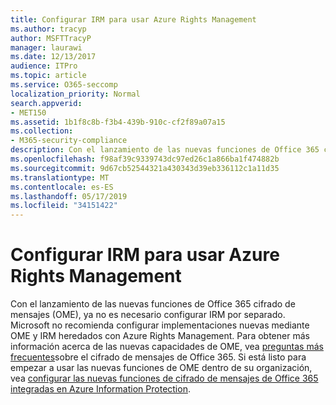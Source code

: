 ```yaml
---
title: Configurar IRM para usar Azure Rights Management
ms.author: tracyp
author: MSFTTracyP
manager: laurawi
ms.date: 12/13/2017
audience: ITPro
ms.topic: article
ms.service: O365-seccomp
localization_priority: Normal
search.appverid:
- MET150
ms.assetid: 1b1f8c8b-f3b4-439b-910c-cf2f89a07a15
ms.collection:
- M365-security-compliance
description: Con el lanzamiento de las nuevas funciones de Office 365 cifrado de mensajes (OME), ya no es necesario configurar IRM por separado. Microsoft no recomienda configurar implementaciones nuevas mediante OME y IRM heredados con Azure Rights Management. Para obtener más información acerca de las nuevas capacidades de OME, vea preguntas más frecuentes sobre el cifrado de mensajes de Office 365. Si está listo para empezar a usar las nuevas funciones de OME dentro de su organización, vea configurar las nuevas funciones de cifrado de mensajes de Office 365 integradas en Azure Information Protection.
ms.openlocfilehash: f98af39c9339743dc97ed26c1a866ba1f474882b
ms.sourcegitcommit: 9d67cb52544321a430343d39eb336112c1a11d35
ms.translationtype: MT
ms.contentlocale: es-ES
ms.lasthandoff: 05/17/2019
ms.locfileid: "34151422"
---
```

# <a name="configure-irm-to-use-azure-rights-management"></a>Configurar IRM para usar Azure Rights Management

Con el lanzamiento de las nuevas funciones de Office 365 cifrado de mensajes (OME), ya no es necesario configurar IRM por separado. Microsoft no recomienda configurar implementaciones nuevas mediante OME y IRM heredados con Azure Rights Management. Para obtener más información acerca de las nuevas capacidades de OME, vea [preguntas más frecuentes](https://support.office.com/article/0432dce9-d9b6-4e73-8a13-4a932eb0081e)sobre el cifrado de mensajes de Office 365. Si está listo para empezar a usar las nuevas funciones de OME dentro de su organización, vea [configurar las nuevas funciones de cifrado de mensajes de Office 365 integradas en Azure Information Protection](https://support.office.com/article/7ff0c040-b25c-4378-9904-b1b50210d00e).
  

